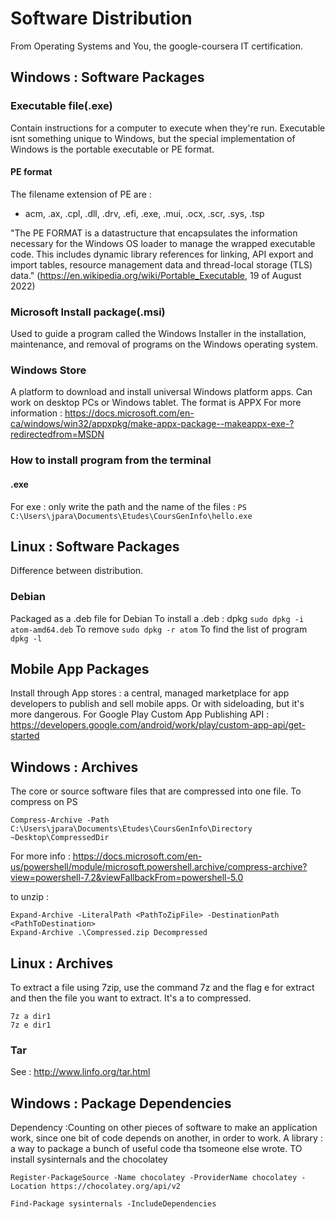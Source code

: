 # Software Distribution
From Operating Systems and You, the google-coursera IT certification. 
## Windows : Software Packages
### Executable file(.exe)
 Contain instructions for a computer to execute when they're run. 
Executable isnt something unique to Windows, but the special implementation of Windows is the portable executable or PE format. 
#### PE format
The filename extension of PE are :
- acm, .ax, .cpl, .dll, .drv, .efi, .exe, .mui, .ocx, .scr, .sys, .tsp

"The PE FORMAT is a datastructure that encapsulates the information necessary for the Windows OS loader to manage the wrapped executable code. This includes dynamic library references for linking, API export and import tables, resource management data and thread-local storage (TLS) data." (https://en.wikipedia.org/wiki/Portable_Executable, 19 of August 2022)
### Microsoft Install package(.msi)
Used to guide a program called the Windows Installer in the installation, maintenance, and removal of programs on the Windows operating system. 
### Windows Store 
A platform to download and install universal Windows platform apps. 
Can work on desktop PCs or Windows tablet. 
The format is APPX
For more information :  https://docs.microsoft.com/en-ca/windows/win32/appxpkg/make-appx-package--makeappx-exe-?redirectedfrom=MSDN
### How to install program from the terminal

#### .exe
For exe : only write the path and the name of the files : 
`PS C:\Users\jpara\Documents\Etudes\CoursGenInfo\hello.exe`


## Linux : Software Packages
Difference between distribution. 
### Debian
Packaged as a .deb file for Debian
To install a .deb : dpkg 
`sudo dpkg -i atom-amd64.deb`
To remove
`sudo dpkg -r atom`
To find the list of program
`dpkg -l`

## Mobile App Packages
Install through App stores : a central, managed marketplace for app developers to publish and sell mobile apps. 
Or with sideloading, but it's more dangerous. 
For Google Play Custom App Publishing API : https://developers.google.com/android/work/play/custom-app-api/get-started

## Windows : Archives
The core or source software files that are compressed into one file. 
To compress on PS
```
Compress-Archive -Path C:\Users\jpara\Documents\Etudes\CoursGenInfo\Directory ~Desktop\CompressedDir
```
For more info : https://docs.microsoft.com/en-us/powershell/module/microsoft.powershell.archive/compress-archive?view=powershell-7.2&viewFallbackFrom=powershell-5.0

to unzip :
```
Expand-Archive -LiteralPath <PathToZipFile> -DestinationPath <PathToDestination>
Expand-Archive .\Compressed.zip Decompressed
```
## Linux : Archives
To extract a file using 7zip, use the command 7z and the flag e for extract and then the file you want to extract.
It's a to compressed.
```
7z a dir1
7z e dir1
```

### Tar 
See : http://www.linfo.org/tar.html

## Windows : Package Dependencies
Dependency :Counting on other pieces of software to make an application work, since one bit of code depends on another, in order to work. 
A library :  a way to package a bunch of useful code tha tsomeone else wrote.
TO install sysinternals and the chocolatey 
```
Register-PackageSource -Name chocolatey -ProviderName chocolatey -Location https://chocolatey.org/api/v2

Find-Package sysinternals -IncludeDependencies